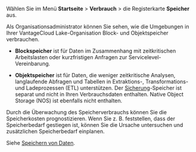 Wählen Sie im Menü **Startseite** \> **Verbrauch** \> die Registerkarte **Speicher** aus.

Als Organisationsadministrator können Sie sehen, wie die Umgebungen in Ihrer VantageCloud Lake-Organisation Block- und Objektspeicher verbrauchen.

-   **Blockspeicher** ist für Daten im Zusammenhang mit zeitkritischen Arbeitslasten oder kurzfristigen Anfragen zur Servicelevel-Vereinbarung.

-   **Objektspeicher** ist für Daten, die weniger zeitkritische Analysen, langlaufende Abfragen und Tabellen in Extraktions-, Transformations- und Ladeprozessen (ETL) unterstützen. Der [Sicherung](jrq1640280690304.md)-Speicher ist separat und nicht in Ihren Verbrauchsdaten enthalten. Native Object Storage (NOS) ist ebenfalls nicht enthalten.

Durch die Überwachung des Speicherverbrauchs können Sie die Speicherkosten prognostizieren. Wenn Sie z. B. feststellen, dass der Speicherbedarf gestiegen ist, können Sie die Ursache untersuchen und zusätzlichen Speicherbedarf einplanen.

Siehe [Speichern von Daten](https://docs.teradata.com/access/sources/dita/topic?dita:mapPath=phg1621910019905.ditamap&dita:ditavalPath=pny1626732985837.ditaval&dita:topicPath=xsu1681863280880.dita&utm_source=console&utm_medium=iph).
